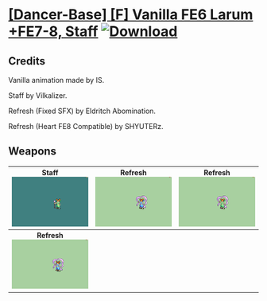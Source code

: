 # [\[Dancer-Base\] \[F\] Vanilla FE6 Larum +FE7-8, Staff](./) [![Download](https://img.shields.io/badge/Download-%5BDancer--Base%5D%20%5BF%5D%20Vanilla%20FE6%20Larum%20+FE7-8,%20Staff-red)](https://minhaskamal.github.io/DownGit/#/home?url=https://github.com/Klokinator/FE-Repo/tree/main/Battle%20Animations/Bards,%20Dancers,%20Suppliers,%20Misc/%5BDancer-Base%5D%20%5BF%5D%20Vanilla%20FE6%20Larum%20+FE7-8,%20Staff)
## Credits

Vanilla animation made by IS.

Staff by Vilkalizer.

Refresh (Fixed SFX) by Eldritch Abomination.

Refresh (Heart FE8 Compatible) by SHYUTERz.

## Weapons

| <b>Staff</b><br/><img alt="Staff animation" src="./7.%20Staff/Staff.gif"/> | <b>Refresh</b><br/><img alt="Refresh animation" src="./8.%20Refresh/Refresh.gif"/> | <b>Refresh</b><br/><img alt="Refresh animation" src="./8.%20Refresh%20(Fixed%20SFX)/Refresh.gif"/> |
| :---: | :---: | :---: |
| <b>Refresh</b><br/><img alt="Refresh animation" src="./8.%20Refresh%20(Heart%20FE8)/Refresh.gif"/> |
